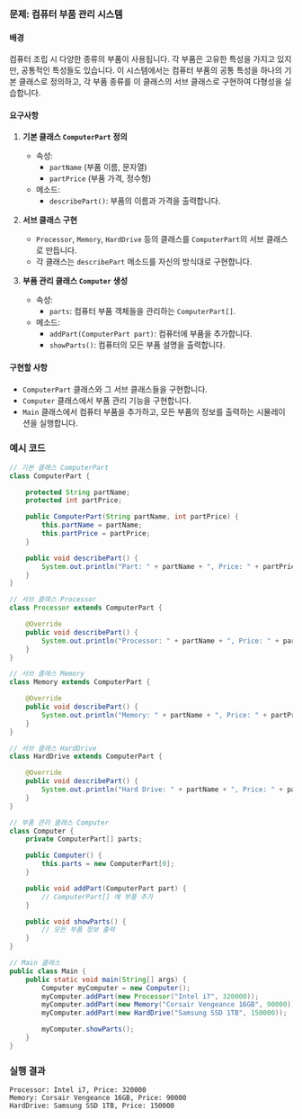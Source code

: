 ### 문제: 컴퓨터 부품 관리 시스템

#### 배경
컴퓨터 조립 시 다양한 종류의 부품이 사용됩니다. 각 부품은 고유한 특성을 가지고 있지만, 공통적인 특성들도 있습니다. 이 시스템에서는 컴퓨터 부품의 공통 특성을 하나의 기본 클래스로 정의하고, 각 부품 종류를 이 클래스의 서브 클래스로 구현하여 다형성을 실습합니다.

#### 요구사항
1. **기본 클래스 `ComputerPart` 정의**
    - 속성:
        - `partName` (부품 이름, 문자열)
        - `partPrice` (부품 가격, 정수형)
    - 메소드:
        - `describePart()`: 부품의 이름과 가격을 출력합니다.

2. **서브 클래스 구현**
    - `Processor`, `Memory`, `HardDrive` 등의 클래스를 `ComputerPart`의 서브 클래스로 만듭니다.
    - 각 클래스는 `describePart` 메소드를 자신의 방식대로 구현합니다.

3. **부품 관리 클래스 `Computer` 생성**
    - 속성:
        - `parts`: 컴퓨터 부품 객체들을 관리하는 `ComputerPart[]`.
    - 메소드:
        - `addPart(ComputerPart part)`: 컴퓨터에 부품을 추가합니다.
        - `showParts()`: 컴퓨터의 모든 부품 설명을 출력합니다.

#### 구현할 사항
- `ComputerPart` 클래스와 그 서브 클래스들을 구현합니다.
- `Computer` 클래스에서 부품 관리 기능을 구현합니다.
- `Main` 클래스에서 컴퓨터 부품을 추가하고, 모든 부품의 정보를 출력하는 시뮬레이션을 실행합니다.

### 예시 코드
```java
// 기본 클래스 ComputerPart
class ComputerPart {

    protected String partName;
    protected int partPrice;

    public ComputerPart(String partName, int partPrice) {
        this.partName = partName;
        this.partPrice = partPrice;
    }

    public void describePart() {
        System.out.println("Part: " + partName + ", Price: " + partPrice);
    }
}

// 서브 클래스 Processor
class Processor extends ComputerPart {

    @Override
    public void describePart() {
        System.out.println("Processor: " + partName + ", Price: " + partPrice);
    }
}

// 서브 클래스 Memory
class Memory extends ComputerPart {

    @Override
    public void describePart() {
        System.out.println("Memory: " + partName + ", Price: " + partPrice);
    }
}

// 서브 클래스 HardDrive
class HardDrive extends ComputerPart {

    @Override
    public void describePart() {
        System.out.println("Hard Drive: " + partName + ", Price: " + partPrice);
    }
}

// 부품 관리 클래스 Computer
class Computer {
    private ComputerPart[] parts;

    public Computer() {
        this.parts = new ComputerPart[0];
    }

    public void addPart(ComputerPart part) {
        // ComputerPart[] 에 부품 추가
    }

    public void showParts() {
        // 모든 부품 정보 출력
    }
}

// Main 클래스
public class Main {
    public static void main(String[] args) {
        Computer myComputer = new Computer();
        myComputer.addPart(new Processor("Intel i7", 320000));
        myComputer.addPart(new Memory("Corsair Vengeance 16GB", 90000));
        myComputer.addPart(new HardDrive("Samsung SSD 1TB", 150000));

        myComputer.showParts();
    }
}
```

### 실행 결과
```
Processor: Intel i7, Price: 320000
Memory: Corsair Vengeance 16GB, Price: 90000
HardDrive: Samsung SSD 1TB, Price: 150000
